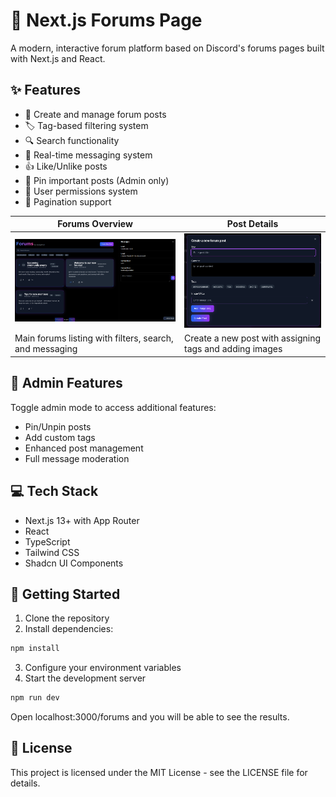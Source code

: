 # 💬 Next.js Forums Page

A modern, interactive forum platform based on Discord's forums pages built with Next.js and React.

## ✨ Features

- 📝 Create and manage forum posts
- 🏷️ Tag-based filtering system
- 🔍 Search functionality
- 💬 Real-time messaging system
- 👍 Like/Unlike posts
- 📌 Pin important posts (Admin only)
- 👤 User permissions system
- 🔄 Pagination support

| Forums Overview | Post Details |
|----------------|--------------|
| ![Forums Page](/public/forums_showcase_1.png) | ![Post Details](/public/forums_showcase_2.png) |
| Main forums listing with filters, search, and messaging | Create a new post with assigning tags and adding images |

## 🔑 Admin Features

Toggle admin mode to access additional features:
- Pin/Unpin posts
- Add custom tags
- Enhanced post management
- Full message moderation

## 💻 Tech Stack

- Next.js 13+ with App Router
- React
- TypeScript
- Tailwind CSS
- Shadcn UI Components

## 🚀 Getting Started

1. Clone the repository
2. Install dependencies:
```bash
npm install
```
3. Configure your environment variables
4. Start the development server
```bash
npm run dev
```
Open localhost:3000/forums and you will be able to see the results.

## 📝 License

This project is licensed under the MIT License - see the LICENSE file for details.
